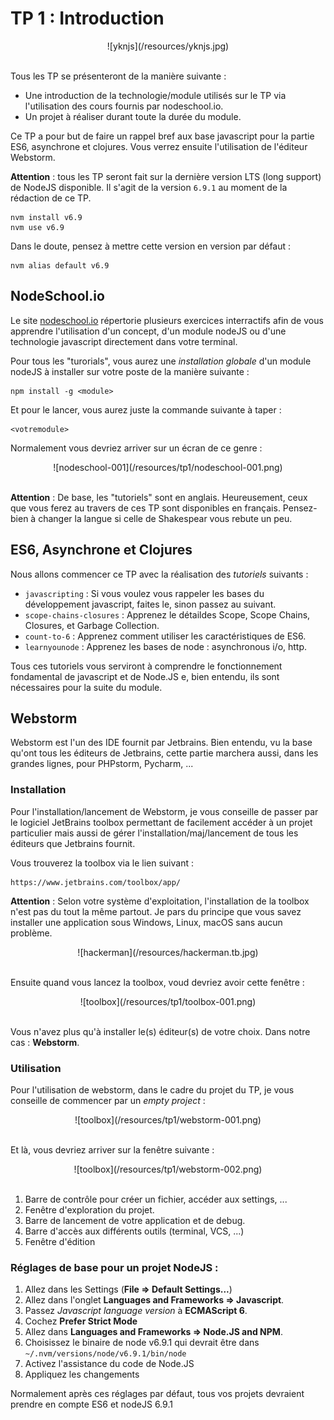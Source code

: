 # TP 1 : Introduction

<center>
![yknjs](/resources/yknjs.jpg)
<br>
<br>
</center>

Tous les TP se présenteront de la manière suivante :

+ Une introduction de la technologie/module utilisés sur le TP via l'utilisation des cours fournis par nodeschool.io.
+ Un projet à réaliser durant toute la durée du module.

Ce TP a pour but de faire un rappel bref aux base javascript pour la partie ES6, asynchrone et clojures.
Vous verrez ensuite l'utilisation de l'éditeur Webstorm.

**Attention** : tous les TP seront fait sur la dernière version LTS (long support) de NodeJS disponible. Il s'agit de la version `6.9.1` au moment de la rédaction de ce TP.

```
nvm install v6.9
nvm use v6.9
```

Dans le doute, pensez à mettre cette version en version par défaut :

```
nvm alias default v6.9
```

## NodeSchool.io

Le site [nodeschool.io](https://nodeschool.io/fr-fr/) répertorie plusieurs exercices interractifs afin de vous apprendre l'utilisation d'un concept, d'un module nodeJS ou d'une technologie javascript directement dans votre terminal.

Pour tous les "turorials", vous aurez une *installation globale* d'un module nodeJS à installer sur votre poste de la manière suivante :

```
npm install -g <module>
```

Et pour le lancer, vous aurez juste la commande suivante à taper :

```
<votremodule>
```

Normalement vous devriez arriver sur un écran de ce genre :

<center>
![nodeschool-001](/resources/tp1/nodeschool-001.png)
<br>
<br>
</center>

**Attention** : De base, les "tutoriels" sont en anglais. Heureusement, ceux que vous ferez au travers de ces TP sont disponibles en français. Pensez-bien à changer la langue si celle de Shakespear vous rebute un peu.

## ES6, Asynchrone et Clojures

Nous allons commencer ce TP avec la réalisation des *tutoriels* suivants :

- `javascripting` : Si vous voulez vous rappeler les bases du développement javascript, faites le, sinon passez au suivant.
- `scope-chains-closures` : Apprenez le détaildes Scope, Scope Chains, Closures, et Garbage Collection.
- `count-to-6` : Apprenez comment utiliser les caractéristiques de ES6.
- `learnyounode` : Apprenez les bases de node : asynchronous i/o, http.

Tous ces tutoriels vous serviront à comprendre le fonctionnement fondamental de javascript et de Node.JS e, bien entendu, ils sont nécessaires pour la suite du module.

## Webstorm

Webstorm est l'un des IDE fournit par Jetbrains. Bien entendu, vu la base qu'ont tous les éditeurs de Jetbrains, cette partie marchera aussi, dans les grandes lignes, pour PHPstorm, Pycharm, ...

### Installation

Pour l'installation/lancement de Webstorm, je vous conseille de passer par le logiciel JetBrains toolbox permettant de facilement accéder à un projet particulier mais aussi de gérer l'installation/maj/lancement de tous les éditeurs que Jetbrains fournit.

Vous trouverez la toolbox via le lien suivant :

```
https://www.jetbrains.com/toolbox/app/
```

**Attention** : Selon votre système d'exploitation, l'installation de la toolbox n'est pas du tout la même partout. Je pars du principe que vous savez installer une application sous Windows, Linux, macOS sans aucun problème.

<center>
![hackerman](/resources/hackerman.tb.jpg)
<br>
<br>
</center>

Ensuite quand vous lancez la toolbox, voud devriez avoir cette fenêtre :

<center>
![toolbox](/resources/tp1/toolbox-001.png)
<br>
<br>
</center>

Vous n'avez plus qu'à installer le(s) éditeur(s) de votre choix. Dans notre cas : **Webstorm**.

### Utilisation

Pour l'utilisation de webstorm, dans le cadre du projet du TP, je vous conseille de commencer par un *empty project* :

<center>
![toolbox](/resources/tp1/webstorm-001.png)
<br>
<br>
</center>

Et là, vous devriez arriver sur la fenêtre suivante :

<center>
![toolbox](/resources/tp1/webstorm-002.png)
<br>
<br>
</center>

1. Barre de contrôle pour créer un fichier, accéder aux settings, ...
2. Fenêtre d'exploration du projet.
3. Barre de lancement de votre application et de debug.
4. Barre d'accès aux différents outils (terminal, VCS, ...)
5. Fenêtre d'édition

### Réglages de base pour un projet NodeJS :

1. Allez dans les Settings (**File => Default Settings...**)
2. Allez dans l'onglet **Languages and Frameworks => Javascript**.
3. Passez *Javascript language version* à **ECMAScript 6**.
4. Cochez **Prefer Strict Mode**
5. Allez dans **Languages and Frameworks => Node.JS and NPM**.
6. Choisissez le binaire de node v6.9.1 qui devrait être dans `~/.nvm/versions/node/v6.9.1/bin/node`
7. Activez l'assistance du code de Node.JS
8. Appliquez les changements

Normalement après ces réglages par défaut, tous vos projets devraient prendre en compte ES6 et nodeJS 6.9.1
